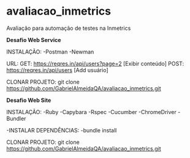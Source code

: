 # avaliacao_inmetrics
Avaliação para automação de testes na Inmetrics

**Desafio Web Service**

INSTALAÇÃO:
-Postman
-Newman

URL:
GET: https://reqres.in/api/users?page=2 [Exibir conteúdo]
POST: https://reqres.in/api/users       [Add usuário]

CLONAR PROJETO:
git clone https://github.com/GabrielAlmeidaQA/avaliacao_inmetrics.git


**Desafio Web Site**

INSTALAÇÃO:
-Ruby
-Capybara
-Rspec
-Cucumber
-ChromeDriver
-Bundler

-INSTALAR DEPENDÊNCIAS:
-bundle install

CLONAR PROJETO:
git clone https://github.com/GabrielAlmeidaQA/avaliacao_inmetrics.git



